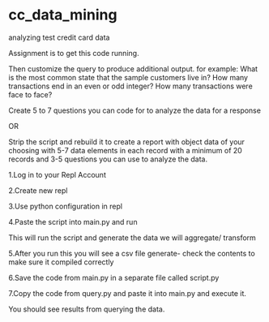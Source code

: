 
# cc_data_mining
analyzing test credit card data

Assignment is to get this code running.

Then customize the query to produce additional output. 
for example:
What is the most common state that the sample customers live in?
How many transactions end in an even or odd integer?
How many transactions were face to face?

Create 5 to 7 questions you can code for to analyze the data for a response

OR

Strip the script and rebuild it to create a report with object data of your choosing 
with 5-7 data elements in each record with a minimum of 20 records and 3-5 
questions you can use to analyze the data.

1.Log in to your Repl Account

2.Create new repl

3.Use python configuration in repl

4.Paste the script into main.py and run

This will run the script and generate the data we will aggregate/ transform

5.After you run this you will see a csv file generate- check the contents to make sure it compiled correctly

6.Save the code from main.py in a separate file called script.py

7.Copy the code from query.py and paste it into main.py and execute it.

You should see results from querying the data.
